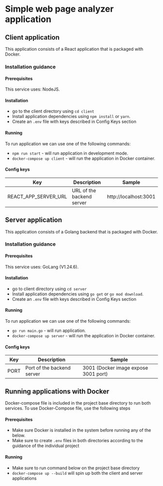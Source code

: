 # Simple web page analyzer application

## Client application

This application consists of a React application that is packaged with Docker.

### Installation guidance

#### Prerequisites

This service uses: NodeJS.

#### Installation

- go to the client directory using `cd client`
- Install application dependencies using  `npm install` or `yarn`.
- Create an `.env` file with keys described in Config Keys section

#### Running

To run application we can use one of the following commands:
- `npm run start` - will run application in development mode.
- `docker-compose up client` - will run the application in Docker container.

#### Config keys

|Key| Description | Sample | 
|--|--|--|
| REACT_APP_SERVER_URL | URL of the backend server | http://localhost:3001|

## Server application

This application consists of a Golang backend that is packaged with Docker.

### Installation guidance

#### Prerequisites

This service uses: GoLang (V1.24.6).

#### Installation

- go to client directory using `cd server`
- Install application dependencies using `go get` or  `go mod download`.
- Create an `.env` file with keys described in Config Keys section

#### Running

To run application we can use one of the following commands:
- `go run main.go` - will run application.
- `docker-compose up server` - will run the application in Docker container.

#### Config keys

|Key| Description | Sample | 
|--|--|--|
| PORT | Port of the backend server | 3001 (Docker image expose 3001 port) |

## Running applications with Docker

Docker-compose file is included in the project base directory to run both services. To use Docker-Compose file, use the following steps

#### Prerequisites

- Make sure Docker is installed in the system before running any of the below.
- Make sure to create `.env` files in both directories according to the guidance of the individual project 

  
#### Running

- Make sure to run command below on the project base directory
- `docker-compose up --build` will spin up both the client and server applications
